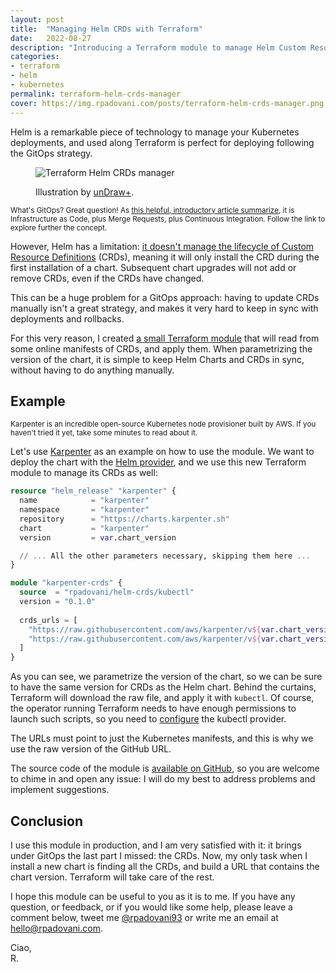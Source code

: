 ```yaml
---
layout: post
title:  "Managing Helm CRDs with Terraform"
date:   2022-08-27
description: "Introducing a Terraform module to manage Helm Custom Resource Definitions (CRDs) through code, to being able to manage Kubernetes deployments completely through GitOps."
categories:
- terraform
- helm
- kubernetes
permalink: terraform-helm-crds-manager
cover: https://img.rpadovani.com/posts/terraform-helm-crds-manager.png
---
```


Helm is a remarkable piece of technology to manage your Kubernetes deployments, and used along Terraform is perfect for deploying following the GitOps strategy.

<figure>
    <img src="https://img.rpadovani.com/posts/terraform-helm-crds-manager.png" alt="Terraform Helm CRDs manager" />
    <figcaption>
      <p><span>Illustration by <a href="https://plus.undraw.co/" target="_blank">unDraw+</a>.</span></p>
    </figcaption>
</figure>

<small>What's GitOps? Great question! As <a href="https://about.gitlab.com/topics/gitops/" target="_blank"> this helpful, introductory article summarize</a>, it is Infrastructure as Code, plus Merge Requests, plus Continuous Integration. Follow the link to explore further the concept.</small>

However, Helm has a limitation: [it doesn't manage the lifecycle of Custom Resource Definitions] (CRDs), meaning it will only install the CRD during the first installation of a chart. Subsequent chart upgrades will not add or remove CRDs, even if the CRDs have changed.

This can be a huge problem for a GitOps approach: having to update CRDs manually isn't a great strategy, and makes it very hard to keep in sync with deployments and rollbacks.

For this very reason, I created [a small Terraform module] that will read from some online manifests of CRDs, and apply them. When parametrizing the version of the chart, it is simple to keep Helm Charts and CRDs in sync, without having to do anything manually.

## Example

<small>Karpenter is an incredible open-source Kubernetes node provisioner built by AWS. If you haven't tried it yet, take some minutes to read about it.</small>

Let's use [Karpenter] as an example on how to use the module. We want to deploy the chart with the [Helm provider], and we use this new Terraform module to manage its CRDs as well:

```terraform
resource "helm_release" "karpenter" {
  name            = "karpenter"
  namespace       = "karpenter"
  repository      = "https://charts.karpenter.sh"
  chart           = "karpenter"
  version         = var.chart_version

  // ... All the other parameters necessary, skipping them here ...
}

module "karpenter-crds" {
  source  = "rpadovani/helm-crds/kubectl"
  version = "0.1.0"
  
  crds_urls = [
    "https://raw.githubusercontent.com/aws/karpenter/v${var.chart_version}/charts/karpenter/crds/karpenter.sh_provisioners.yaml",
    "https://raw.githubusercontent.com/aws/karpenter/v${var.chart_version}/charts/karpenter/crds/karpenter.k8s.aws_awsnodetemplates.yaml"
  ]
}
```

As you can see, we parametrize the version of the chart, so we can be sure to have the same version for CRDs as the Helm chart. Behind the curtains, Terraform will download the raw file, and apply it with `kubectl`. Of course, the operator running Terraform needs to have enough permissions to launch such scripts, so you need to [configure] the kubectl provider.

The URLs must point to just the Kubernetes manifests, and this is why we use the raw version of the GitHub URL.

The source code of the module is [available on GitHub], so you are welcome to chime in and open any issue: I will do my best to address problems and implement suggestions.

## Conclusion

I use this module in production, and I am very satisfied with it: it brings under GitOps the last part I missed: the CRDs. Now, my only task when I install a new chart is finding all the CRDs, and build a URL that contains the chart version. Terraform will take care of the rest.

I hope this module can be useful to you as it is to me. If you have any question, or feedback, or if you would like some help, please leave a comment below, tweet me [@rpadovani93][twitter] or write me an email at [hello@rpadovani.com][email].

  
Ciao,  
R.

[it doesn't manage the lifecycle of Custom Resource Definitions]: https://helm.sh/docs/chart_best_practices/custom_resource_definitions/
[a small Terraform module]: https://registry.terraform.io/modules/rpadovani/helm-crds/kubectl/latest
[Karpenter]: https://github.com/aws/karpenter
[configure]: https://registry.terraform.io/providers/gavinbunney/kubectl/latest/docs#configuration
[available on GitHub]: https://github.com/rpadovani/terraform-kubectl-helm-crds
[Helm provider]: https://registry.terraform.io/providers/hashicorp/helm/latest/docs

[twitter]: https://twitter.com/rpadovani93
[email]: mailto:hello@rpadovani.com

